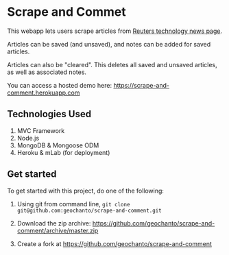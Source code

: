 # Scrape and Commet
This webapp lets users scrape articles from [Reuters technology news page](https://www.reuters.com/news/archive/technologyNews).

Articles can be saved (and unsaved), and notes can be added for saved articles.

Articles can also be "cleared". This deletes all saved and unsaved articles, as well as associated notes.

You can access a hosted demo here: <a target="_blank" href="https://scrape-and-comment.herokuapp.com">https://scrape-and-comment.herokuapp.com</a>

## Technologies Used
1. MVC Framework
2. Node.js
3. MongoDB & Mongoose ODM
4. Heroku & mLab (for deployment)

## Get started
To get started with this project, do one of the following:

1. Using git from command line, `git clone git@github.com:geochanto/scrape-and-comment.git` 

2. Download the zip archive: https://github.com/geochanto/scrape-and-comment/archive/master.zip

3. Create a fork at https://github.com/geochanto/scrape-and-comment